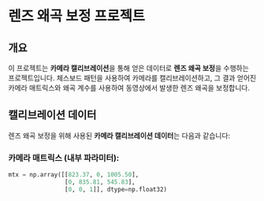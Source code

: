 # 렌즈 왜곡 보정 프로젝트

## 개요
이 프로젝트는 **카메라 캘리브레이션**을 통해 얻은 데이터로 **렌즈 왜곡 보정**을 수행하는 프로젝트입니다. 체스보드 패턴을 사용하여 카메라를 캘리브레이션하고, 그 결과 얻어진 카메라 매트릭스와 왜곡 계수를 사용하여 동영상에서 발생한 렌즈 왜곡을 보정합니다.

## 캘리브레이션 데이터
렌즈 왜곡 보정을 위해 사용된 **카메라 캘리브레이션 데이터**는 다음과 같습니다:

### 카메라 매트릭스 (내부 파라미터):
```python
mtx = np.array([[823.37, 0, 1005.50],
                [0, 835.81, 545.83],
                [0, 0, 1]], dtype=np.float32)
